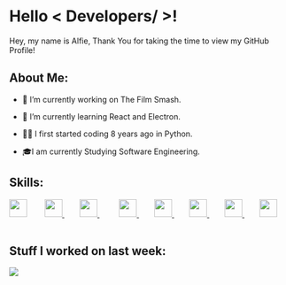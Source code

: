 
<h1> Hello < Developers/ >! </h1>
<p align='center'>


</p>
<div size='20px'> Hey, my name is Alfie, Thank You for taking the time to view my GitHub Profile!
</div>

<h2> About Me: </h2>


- 🔭 I’m currently working on The Film Smash.


- 🌱 I’m currently learning React and Electron.
 
 
- 👨‍💻 I first started coding 8 years ago in Python.
 

- 🎓I am currently Studying Software Engineering.

<h2> Skills: </h2>
<a href= https://github.com/AlfieFitch?tab=repositories&q=&type=&language=python&sort= > <img width ='32px' src ='https://raw.githubusercontent.com/rahulbanerjee26/githubAboutMeGenerator/main/icons/python.svg'></a>   &nbsp&nbsp&nbsp&nbsp&nbsp&nbsp
<a href= https://github.com/AlfieFitch?tab=repositories&q=&type=&language=reactjs&sort= > <img width ='32px' src ='https://raw.githubusercontent.com/rahulbanerjee26/githubAboutMeGenerator/main/icons/reactjs.svg'>   </a>   &nbsp&nbsp&nbsp&nbsp&nbsp&nbsp
<a href= https://github.com/AlfieFitch?tab=repositories&q=&type=&language=javascript&sort= > <img width ='32px' src ='https://raw.githubusercontent.com/rahulbanerjee26/githubAboutMeGenerator/main/icons/javascript.svg'>   </a> &nbsp&nbsp&nbsp&nbsp &nbsp &nbsp
<a href= https://github.com/AlfieFitch?tab=repositories&q=&type=&language=html&sort= > <img width ='32px' src ='https://raw.githubusercontent.com/rahulbanerjee26/githubAboutMeGenerator/main/icons/html.svg'>   </a>   &nbsp&nbsp&nbsp&nbsp&nbsp&nbsp
<a href= https://github.com/AlfieFitch?tab=repositories&q=&type=&language=css&sort= > <img width ='32px' src ='https://raw.githubusercontent.com/rahulbanerjee26/githubAboutMeGenerator/main/icons/css.svg'>   </a>   &nbsp&nbsp&nbsp&nbsp&nbsp&nbsp
<a href= https://github.com/AlfieFitch?tab=repositories&q=&type=&language=java&sort= > <img width ='32px' src ='https://raw.githubusercontent.com/rahulbanerjee26/githubAboutMeGenerator/main/icons/java.svg'>   </a>   &nbsp&nbsp&nbsp&nbsp&nbsp&nbsp
<a href= https://github.com/AlfieFitch?tab=repositories&q=&type=&language=electron&sort= > <img width ='32px' src ='https://raw.githubusercontent.com/rahulbanerjee26/githubAboutMeGenerator/main/icons/electron.svg'>   </a>   &nbsp&nbsp&nbsp&nbsp&nbsp&nbsp
<a href= https://github.com/AlfieFitch?tab=repositories&q=&type=&language=mysql&sort= > <img width ='32px' src ='https://raw.githubusercontent.com/rahulbanerjee26/githubAboutMeGenerator/main/icons/mysql.svg'>   </a>   &nbsp&nbsp&nbsp&nbsp&nbsp&nbsp


  
  
<h2> Stuff I worked on last week: </h2>
<a href="https://github.com/anuraghazra/github-readme-stats">
<img align="center" src="https://github-readme-stats.vercel.app/api/wakatime?username=@Alfie_Fitch&compact=True"/>
</a>
<br>
